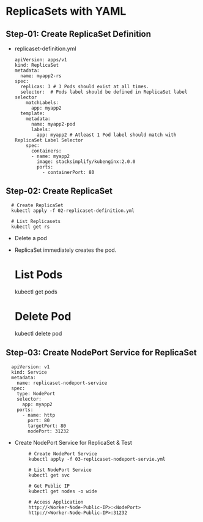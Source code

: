 # ReplicaSets with YAML
## Step-01: Create ReplicaSet Definition

 - replicaset-definition.yml

       apiVersion: apps/v1
       kind: ReplicaSet
       metadata:
         name: myapp2-rs
       spec:
         replicas: 3 # 3 Pods should exist at all times.
         selector:  # Pods label should be defined in ReplicaSet label selector
           matchLabels:
             app: myapp2
         template:
           metadata:
             name: myapp2-pod
             labels:
               app: myapp2 # Atleast 1 Pod label should match with ReplicaSet Label Selector
           spec:
             containers:
             - name: myapp2
               image: stacksimplify/kubenginx:2.0.0
               ports:
                 - containerPort: 80
## Step-02: Create ReplicaSet
      # Create ReplicaSet
      kubectl apply -f 02-replicaset-definition.yml

      # List Replicasets
      kubectl get rs

 - Delete a pod
 - ReplicaSet immediately creates the pod.
      # List Pods
      kubectl get pods

      # Delete Pod
      kubectl delete pod <Pod-Name>

## Step-03: Create NodePort Service for ReplicaSet
      apiVersion: v1
      kind: Service
      metadata:
        name: replicaset-nodeport-service
      spec:
        type: NodePort
        selector:
          app: myapp2
        ports:
          - name: http
            port: 80
            targetPort: 80
            nodePort: 31232  
      
 - Create NodePort Service for ReplicaSet & Test
  
            # Create NodePort Service
            kubectl apply -f 03-replicaset-nodeport-servie.yml

            # List NodePort Service
            kubectl get svc

            # Get Public IP
            kubectl get nodes -o wide

            # Access Application
            http://<Worker-Node-Public-IP>:<NodePort>
            http://<Worker-Node-Public-IP>:31232

  